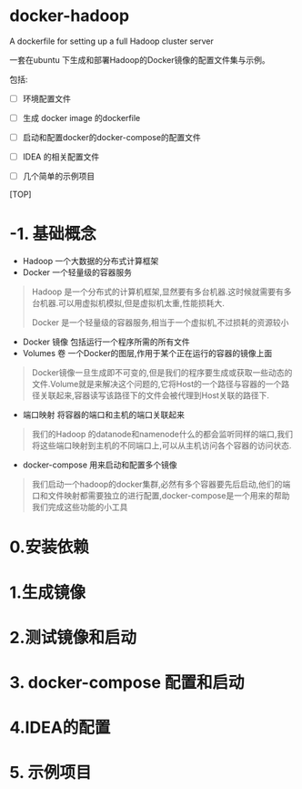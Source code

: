 # docker-hadoop
A dockerfile for setting up a full Hadoop cluster server 

一套在ubuntu 下生成和部署Hadoop的Docker镜像的配置文件集与示例。

包括:

* [ ] 环境配置文件

* [ ] 生成 docker image 的dockerfile 

* [ ] 启动和配置docker的docker-compose的配置文件

* [ ] IDEA 的相关配置文件

* [ ] 几个简单的示例项目


[TOP]

# -1. 基础概念

* Hadoop 一个大数据的分布式计算框架
* Docker 一个轻量级的容器服务

> Hadoop 是一个分布式的计算机框架,显然要有多台机器.这时候就需要有多台机器.可以用虚拟机模拟,但是虚拟机太重,性能损耗大.
>
> Docker 是一个轻量级的容器服务,相当于一个虚拟机,不过损耗的资源较小

* Docker 镜像 包括运行一个程序所需的所有文件
* Volumes 卷 一个Docker的图层,作用于某个正在运行的容器的镜像上面

> Docker镜像一旦生成即不可变的,但是我们的程序要生成或获取一些动态的文件.Volume就是来解决这个问题的,它将Host的一个路径与容器的一个路径关联起来,容器读写该路径下的文件会被代理到Host关联的路径下.

* 端口映射 将容器的端口和主机的端口关联起来

> 我们的Hadoop 的datanode和namenode什么的都会监听同样的端口,我们将这些端口映射到主机的不同端口上,可以从主机访问各个容器的访问状态.

* docker-compose 用来启动和配置多个镜像

> 我们启动一个hadoop的docker集群,必然有多个容器要先后启动,他们的端口和文件映射都需要独立的进行配置,docker-compose是一个用来的帮助我们完成这些功能的小工具



# 0.安装依赖

# 1.生成镜像

# 2.测试镜像和启动

# 3. docker-compose 配置和启动

# 4.IDEA的配置

# 5. 示例项目

